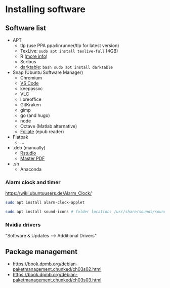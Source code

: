 # Installing software

## Software list

- APT
  - tlp (use PPA ppa:linrunner/tlp for latest version)
  - TexLive: `sudo apt install texlive-full` (4GB)
  - R ([more info](../r-stats))
  - Scribus
  - [darktable](https://www.darktable.org/install): `bash sudo apt install darktable`
- Snap (Ubuntu Software Manager)
  - Chromium
  - [VS Code](https://code.visualstudio.com/)
  - keepassxc
  - VLC
  - libreoffice
  - GitKraken
  - gimp
  - go (and hugo)
  - node
  - Octave (Matlab alternative)
  - [Foliate](https://snapcraft.io/foliate) (epub reader)
- Flatpak
  - ...
- .deb (manually)
  - [Rstudio](https://rstudio.com/products/rstudio/download/)
  - [Master PDF](https://code-industry.net/free-pdf-editor/)
- .sh
  - Anaconda

### Alarm clock and timer

https://wiki.ubuntuusers.de/Alarm_Clock/

```bash
sudo apt install alarm-clock-applet

sudo apt install sound-icons # folder location: /usr/share/sounds/sound-icons/.
```

### Nvidia drivers

"Software & Updates --> Additional Drivers"

## Package management

- https://book.dpmb.org/debian-paketmanagement.chunked/ch03s02.html
- https://book.dpmb.org/debian-paketmanagement.chunked/ch03s03.html

